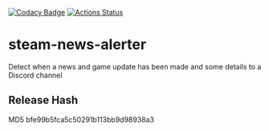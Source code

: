 [![Codacy Badge](https://api.codacy.com/project/badge/Grade/9e1b588ca3ef4cf493ac863b06b6e0f2)](https://www.codacy.com/manual/matthew.clairmont1/steam-news-alerter?utm_source=github.com&amp;utm_medium=referral&amp;utm_content=clairmont32/steam-news-alerter&amp;utm_campaign=Badge_Grade)
[![Actions Status](https://github.com/clairmont32/steam-news-alerter/workflows/Build%20Check/badge.svg)](https://github.com/clairmont32/steam-news-alerter/actions)

# steam-news-alerter
Detect when a news and game update has been made and some details to a Discord channel

## Release Hash
MD5 bfe99b5fca5c50291b113bb9d98938a3
